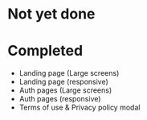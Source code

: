 # Not yet done

# Completed

- Landing page (Large screens)
- Landing page (responsive)
- Auth pages (Large screens)
- Auth pages (responsive)
- Terms of use & Privacy policy modal
